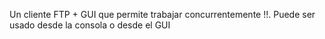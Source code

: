 Un cliente FTP + GUI que permite trabajar concurrentemente !!. Puede ser usado desde la consola o desde el GUI
